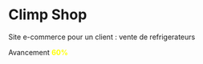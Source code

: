<h1>Climp Shop</h1>
<p>Site e-commerce pour un client : vente de refrigerateurs</p>
<p>Avancement <strong style="color:yellow">60%</strong> </p>
